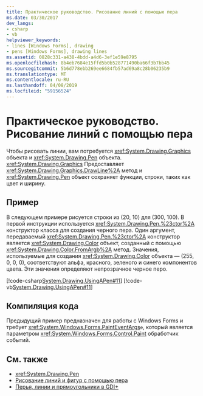 ```yaml
---
title: Практическое руководство. Рисование линий с помощью пера
ms.date: 03/30/2017
dev_langs:
- csharp
- vb
helpviewer_keywords:
- lines [Windows Forms], drawing
- pens [Windows Forms], drawing lines
ms.assetid: 0828c331-a438-4bdd-a4d6-3ef1e59e8795
ms.openlocfilehash: 8b4eb7684e15ffd5b0b528771490ba66f3b7bb45
ms.sourcegitcommit: 5b6d778ebb269ee6684fb57ad69a8c28b06235b9
ms.translationtype: MT
ms.contentlocale: ru-RU
ms.lasthandoff: 04/08/2019
ms.locfileid: "59156524"
---
```

# <a name="how-to-use-a-pen-to-draw-lines"></a>Практическое руководство. Рисование линий с помощью пера
Чтобы рисовать линии, вам потребуется <xref:System.Drawing.Graphics> объекта и <xref:System.Drawing.Pen> объекта. <xref:System.Drawing.Graphics> Предоставляет <xref:System.Drawing.Graphics.DrawLine%2A> метод и <xref:System.Drawing.Pen> объект сохраняет функции, строки, таких как цвет и ширину.  
  
## <a name="example"></a>Пример  
 В следующем примере рисуется строки из (20, 10) для (300, 100). В первой инструкции используется <xref:System.Drawing.Pen.%23ctor%2A> конструктор класса для создания черного пера. Один аргумент, передаваемый <xref:System.Drawing.Pen.%23ctor%2A> конструктор является <xref:System.Drawing.Color> объект, созданный с помощью <xref:System.Drawing.Color.FromArgb%2A> метод. Значения, используемые для создания <xref:System.Drawing.Color> объекта — (255, 0, 0, 0), соответствуют альфа, красного, зеленого и синего компонентов цвета. Эти значения определяют непрозрачное черное перо.  
  
 [!code-csharp[System.Drawing.UsingAPen#11](~/samples/snippets/csharp/VS_Snippets_Winforms/System.Drawing.UsingAPen/CS/Class1.cs#11)]
 [!code-vb[System.Drawing.UsingAPen#11](~/samples/snippets/visualbasic/VS_Snippets_Winforms/System.Drawing.UsingAPen/VB/Class1.vb#11)]  
  
## <a name="compiling-the-code"></a>Компиляция кода  
 Предыдущий пример предназначен для работы с Windows Forms и требует <xref:System.Windows.Forms.PaintEventArgs>`e`, который является параметром <xref:System.Windows.Forms.Control.Paint> обработчик событий.  
  
## <a name="see-also"></a>См. также

- <xref:System.Drawing.Pen>
- [Рисование линий и фигур с помощью пера](using-a-pen-to-draw-lines-and-shapes.md)
- [Перья, линии и прямоугольники в GDI+](pens-lines-and-rectangles-in-gdi.md)
